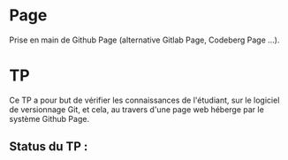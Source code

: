 # Page
Prise en main de Github Page (alternative Gitlab Page, Codeberg Page ...).

# TP
Ce TP a pour but de vérifier les connaissances de l'étudiant, sur le logiciel de versionnage Git, et cela, au travers d'une page web héberge par le système Github Page.


## Status du TP :
